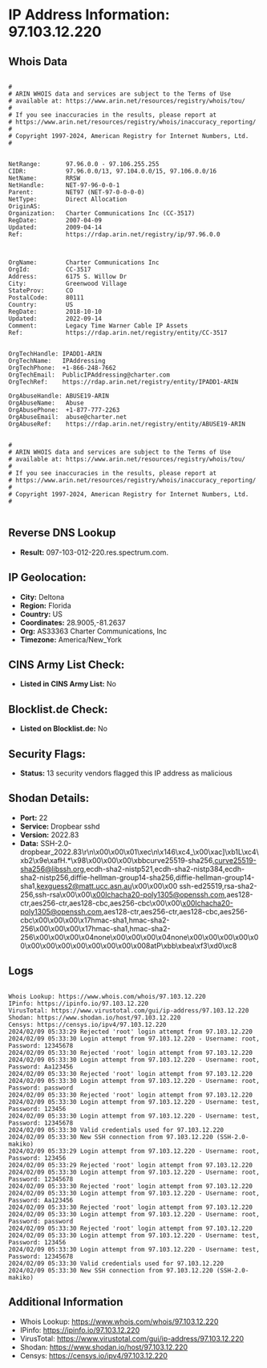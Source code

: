 # IP Address Information: 97.103.12.220

## Whois Data
```

#
# ARIN WHOIS data and services are subject to the Terms of Use
# available at: https://www.arin.net/resources/registry/whois/tou/
#
# If you see inaccuracies in the results, please report at
# https://www.arin.net/resources/registry/whois/inaccuracy_reporting/
#
# Copyright 1997-2024, American Registry for Internet Numbers, Ltd.
#


NetRange:       97.96.0.0 - 97.106.255.255
CIDR:           97.96.0.0/13, 97.104.0.0/15, 97.106.0.0/16
NetName:        RRSW
NetHandle:      NET-97-96-0-0-1
Parent:         NET97 (NET-97-0-0-0-0)
NetType:        Direct Allocation
OriginAS:       
Organization:   Charter Communications Inc (CC-3517)
RegDate:        2007-04-09
Updated:        2009-04-14
Ref:            https://rdap.arin.net/registry/ip/97.96.0.0



OrgName:        Charter Communications Inc
OrgId:          CC-3517
Address:        6175 S. Willow Dr
City:           Greenwood Village
StateProv:      CO
PostalCode:     80111
Country:        US
RegDate:        2018-10-10
Updated:        2022-09-14
Comment:        Legacy Time Warner Cable IP Assets
Ref:            https://rdap.arin.net/registry/entity/CC-3517


OrgTechHandle: IPADD1-ARIN
OrgTechName:   IPAddressing
OrgTechPhone:  +1-866-248-7662 
OrgTechEmail:  PublicIPAddressing@charter.com
OrgTechRef:    https://rdap.arin.net/registry/entity/IPADD1-ARIN

OrgAbuseHandle: ABUSE19-ARIN
OrgAbuseName:   Abuse
OrgAbusePhone:  +1-877-777-2263 
OrgAbuseEmail:  abuse@charter.net
OrgAbuseRef:    https://rdap.arin.net/registry/entity/ABUSE19-ARIN


#
# ARIN WHOIS data and services are subject to the Terms of Use
# available at: https://www.arin.net/resources/registry/whois/tou/
#
# If you see inaccuracies in the results, please report at
# https://www.arin.net/resources/registry/whois/inaccuracy_reporting/
#
# Copyright 1997-2024, American Registry for Internet Numbers, Ltd.
#


```
## Reverse DNS Lookup
- **Result:** 097-103-012-220.res.spectrum.com.

## IP Geolocation:
- **City:** Deltona
- **Region:** Florida
- **Country:** US
- **Coordinates:** 28.9005,-81.2637
- **Org:** AS33363 Charter Communications, Inc
- **Timezone:** America/New_York

## CINS Army List Check:
- **Listed in CINS Army List:** 
No

## Blocklist.de Check:
- **Listed on Blocklist.de:** 
No

## Security Flags:
- **Status:** 13 security vendors flagged this IP address as malicious

## Shodan Details:
- **Port:** 22
- **Service:** Dropbear sshd
- **Version:** 2022.83
- **Data:** SSH-2.0-dropbear_2022.83\r\n\x00\x00\x01\xec\n\x146\xc4_\x00\xac]\xb1L\xc4\xb2\x9e\xafH.*\x98\x00\x00\x00\xbbcurve25519-sha256,curve25519-sha256@libssh.org,ecdh-sha2-nistp521,ecdh-sha2-nistp384,ecdh-sha2-nistp256,diffie-hellman-group14-sha256,diffie-hellman-group14-sha1,kexguess2@matt.ucc.asn.au\x00\x00\x00 ssh-ed25519,rsa-sha2-256,ssh-rsa\x00\x00\x00Ichacha20-poly1305@openssh.com,aes128-ctr,aes256-ctr,aes128-cbc,aes256-cbc\x00\x00\x00Ichacha20-poly1305@openssh.com,aes128-ctr,aes256-ctr,aes128-cbc,aes256-cbc\x00\x00\x00\x17hmac-sha1,hmac-sha2-256\x00\x00\x00\x17hmac-sha1,hmac-sha2-256\x00\x00\x00\x04none\x00\x00\x00\x04none\x00\x00\x00\x00\x00\x00\x00\x00\x00\x00\x00\x00\x008atP\xbb\xbea\xf3\xd0\xc8

## Logs
```

Whois Lookup: https://www.whois.com/whois/97.103.12.220
IPinfo: https://ipinfo.io/97.103.12.220
VirusTotal: https://www.virustotal.com/gui/ip-address/97.103.12.220
Shodan: https://www.shodan.io/host/97.103.12.220
Censys: https://censys.io/ipv4/97.103.12.220
2024/02/09 05:33:29 Rejected 'root' login attempt from 97.103.12.220
2024/02/09 05:33:30 Login attempt from 97.103.12.220 - Username: root, Password: 12345678
2024/02/09 05:33:30 Rejected 'root' login attempt from 97.103.12.220
2024/02/09 05:33:30 Login attempt from 97.103.12.220 - Username: root, Password: Aa123456
2024/02/09 05:33:30 Rejected 'root' login attempt from 97.103.12.220
2024/02/09 05:33:30 Login attempt from 97.103.12.220 - Username: root, Password: password
2024/02/09 05:33:30 Rejected 'root' login attempt from 97.103.12.220
2024/02/09 05:33:30 Login attempt from 97.103.12.220 - Username: test, Password: 123456
2024/02/09 05:33:30 Login attempt from 97.103.12.220 - Username: test, Password: 12345678
2024/02/09 05:33:30 Valid credentials used for 97.103.12.220
2024/02/09 05:33:30 New SSH connection from 97.103.12.220 (SSH-2.0-makiko)
2024/02/09 05:33:29 Login attempt from 97.103.12.220 - Username: root, Password: 123456
2024/02/09 05:33:29 Rejected 'root' login attempt from 97.103.12.220
2024/02/09 05:33:30 Login attempt from 97.103.12.220 - Username: root, Password: 12345678
2024/02/09 05:33:30 Rejected 'root' login attempt from 97.103.12.220
2024/02/09 05:33:30 Login attempt from 97.103.12.220 - Username: root, Password: Aa123456
2024/02/09 05:33:30 Rejected 'root' login attempt from 97.103.12.220
2024/02/09 05:33:30 Login attempt from 97.103.12.220 - Username: root, Password: password
2024/02/09 05:33:30 Rejected 'root' login attempt from 97.103.12.220
2024/02/09 05:33:30 Login attempt from 97.103.12.220 - Username: test, Password: 123456
2024/02/09 05:33:30 Login attempt from 97.103.12.220 - Username: test, Password: 12345678
2024/02/09 05:33:30 Valid credentials used for 97.103.12.220
2024/02/09 05:33:30 New SSH connection from 97.103.12.220 (SSH-2.0-makiko)

```
## Additional Information
- Whois Lookup: https://www.whois.com/whois/97.103.12.220
- IPinfo: https://ipinfo.io/97.103.12.220
- VirusTotal: https://www.virustotal.com/gui/ip-address/97.103.12.220
- Shodan: https://www.shodan.io/host/97.103.12.220
- Censys: https://censys.io/ipv4/97.103.12.220

